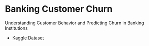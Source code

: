 # Banking Customer Churn
Understanding Customer Behavior and Predicting Churn in Banking Institutions

* [Kaggle Dataset](https://www.kaggle.com/datasets/radheshyamkollipara/bank-customer-churn)
